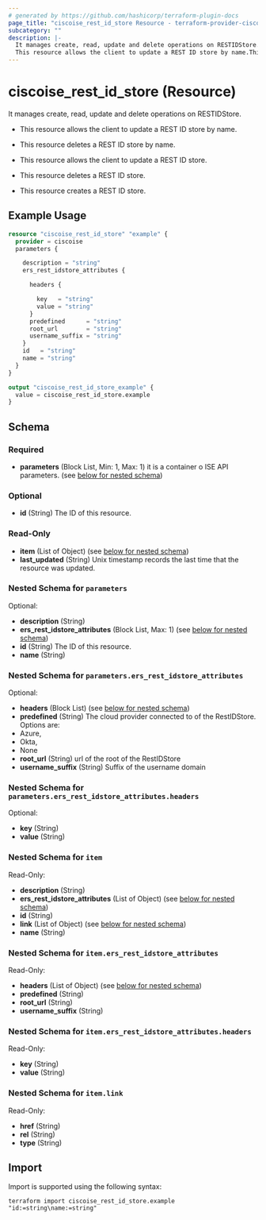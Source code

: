 ```yaml
---
# generated by https://github.com/hashicorp/terraform-plugin-docs
page_title: "ciscoise_rest_id_store Resource - terraform-provider-ciscoise"
subcategory: ""
description: |-
  It manages create, read, update and delete operations on RESTIDStore.
  This resource allows the client to update a REST ID store by name.This resource deletes a REST ID store by name.This resource allows the client to update a REST ID store.This resource deletes a REST ID store.This resource creates a REST ID store.
---
```


# ciscoise_rest_id_store (Resource)

It manages create, read, update and delete operations on RESTIDStore.

- This resource allows the client to update a REST ID store by name.

- This resource deletes a REST ID store by name.

- This resource allows the client to update a REST ID store.

- This resource deletes a REST ID store.

- This resource creates a REST ID store.

## Example Usage

```terraform
resource "ciscoise_rest_id_store" "example" {
  provider = ciscoise
  parameters {

    description = "string"
    ers_rest_idstore_attributes {

      headers {

        key   = "string"
        value = "string"
      }
      predefined      = "string"
      root_url        = "string"
      username_suffix = "string"
    }
    id   = "string"
    name = "string"
  }
}

output "ciscoise_rest_id_store_example" {
  value = ciscoise_rest_id_store.example
}
```

<!-- schema generated by tfplugindocs -->
## Schema

### Required

- **parameters** (Block List, Min: 1, Max: 1) it is a container o ISE API parameters. (see [below for nested schema](#nestedblock--parameters))

### Optional

- **id** (String) The ID of this resource.

### Read-Only

- **item** (List of Object) (see [below for nested schema](#nestedatt--item))
- **last_updated** (String) Unix timestamp records the last time that the resource was updated.

<a id="nestedblock--parameters"></a>
### Nested Schema for `parameters`

Optional:

- **description** (String)
- **ers_rest_idstore_attributes** (Block List, Max: 1) (see [below for nested schema](#nestedblock--parameters--ers_rest_idstore_attributes))
- **id** (String) The ID of this resource.
- **name** (String)

<a id="nestedblock--parameters--ers_rest_idstore_attributes"></a>
### Nested Schema for `parameters.ers_rest_idstore_attributes`

Optional:

- **headers** (Block List) (see [below for nested schema](#nestedblock--parameters--ers_rest_idstore_attributes--headers))
- **predefined** (String) The cloud provider connected to of the RestIDStore.
Options are:
- Azure,
- Okta,
- None
- **root_url** (String) url of the root of the RestIDStore
- **username_suffix** (String) Suffix of the username domain

<a id="nestedblock--parameters--ers_rest_idstore_attributes--headers"></a>
### Nested Schema for `parameters.ers_rest_idstore_attributes.headers`

Optional:

- **key** (String)
- **value** (String)




<a id="nestedatt--item"></a>
### Nested Schema for `item`

Read-Only:

- **description** (String)
- **ers_rest_idstore_attributes** (List of Object) (see [below for nested schema](#nestedobjatt--item--ers_rest_idstore_attributes))
- **id** (String)
- **link** (List of Object) (see [below for nested schema](#nestedobjatt--item--link))
- **name** (String)

<a id="nestedobjatt--item--ers_rest_idstore_attributes"></a>
### Nested Schema for `item.ers_rest_idstore_attributes`

Read-Only:

- **headers** (List of Object) (see [below for nested schema](#nestedobjatt--item--ers_rest_idstore_attributes--headers))
- **predefined** (String)
- **root_url** (String)
- **username_suffix** (String)

<a id="nestedobjatt--item--ers_rest_idstore_attributes--headers"></a>
### Nested Schema for `item.ers_rest_idstore_attributes.headers`

Read-Only:

- **key** (String)
- **value** (String)



<a id="nestedobjatt--item--link"></a>
### Nested Schema for `item.link`

Read-Only:

- **href** (String)
- **rel** (String)
- **type** (String)

## Import

Import is supported using the following syntax:

```shell
terraform import ciscoise_rest_id_store.example "id:=string\name:=string"
```
